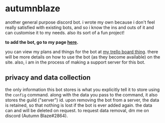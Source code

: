 # autumnblaze
another general purpose discord bot. i wrote my own because i don't feel really satisfied with existing bots, and so i know the ins and outs of it and can customise it to my needs. also its sort of a fun project!

**to add the bot, go to my page [here](https://pcelestia.github.io/botsitelol/).**

you can view my plans and things for the bot at [my trello board thing](https://trello.com/b/6o7eZylC/autumnblaze-bot). there will be more details on how to use the bot (as they become available) on the site. also, i am in the process of making a support server for this bot.

## privacy and data collection
the only information this bot stores is what you explicitly tell it to store using the `config` command. along with the data you pass to the command, it also stores the guild ("server") id. upon removing the bot from a server, the data is retained, so that nothing is lost if the bot is ever added again. the data can and will be deleted on request. to request data removal, dm me on discord (Autumn Blaze#2864).
